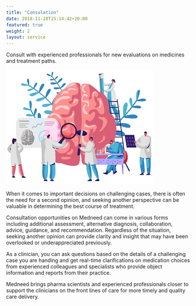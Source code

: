 ```yaml
---
title: "Consulation"
date: 2018-11-28T15:14:42+20:00 
featured: true
weight: 2
layout: service
---
```


Consult with experienced professionals for new evaluations on medicines and treatment paths.

![Medical Community](/images/illustrations/providers.jpg)
 
When it comes to important decisions on challenging cases, there is often the need for a second opinion, and seeking another perspective can be valuable in determining the best course of treatment. 

Consultation opportunities on Medneed can come in various forms including additional assessment, alternative diagnosis, collaboration, advice, guidance, and recommendation. Regardless of the situation, seeking another opinion can provide clarity and insight that may have been overlooked or underappreciated previously.

As a clinician, you can ask questions based on the details of a challenging case you are handing and get real-time clarifications on medication choices from experienced colleagues and specialists who provide object information and reports from their practice.

Medneed brings pharma scientists and experienced professionals closer to support the clinicians on the front lines of care for more timely and quality care delivery.

